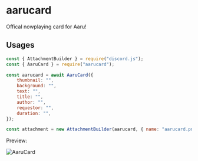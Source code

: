 # aarucard

Offical nowplaying card for Aaru!

## Usages

```js
const { AttachmentBuilder } = require("discord.js");
const { AaruCard } = require("aarucard");

const aarucard = await AaruCard({
    thumbnail: "",
    background: "",
    text: "",
    title: "",
    author: "",
    requestor: "",
    duration: "",
});

const attachment = new AttachmentBuilder(aarucard, { name: "aarucard.png" });
```

Preview:

![AaruCard](https://imgur.com/wFNKzLc.png)